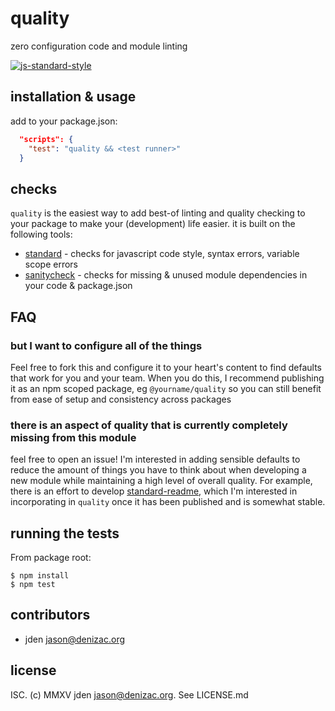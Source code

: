 # quality
zero configuration code and module linting

[![js-standard-style](https://cdn.rawgit.com/feross/standard/master/badge.svg)](https://github.com/feross/standard)


## installation & usage

add to your package.json:
```json
  "scripts": {
    "test": "quality && <test runner>"
  }
```

## checks

`quality` is the easiest way to add best-of linting and quality checking to your package
to make your (development) life easier. it is built on the following tools:

- [standard](https://github.com/feross/standard) - checks for javascript code style, syntax errors, variable scope errors
- [sanitycheck](https://github.com/jden/node-sanitycheck) - checks for missing & unused module dependencies in your code & package.json


## FAQ

### but I want to configure all of the things
Feel free to fork this and configure it to your heart's content to find defaults that
work for you and your team. When you do this, I recommend publishing it as an npm scoped
package, eg `@yourname/quality` so you can still benefit from ease of setup and consistency
across packages

### there is an aspect of quality that is currently completely missing from this module
feel free to open an issue! I'm interested in adding sensible defaults to reduce the
amount of things you have to think about when developing a new module while maintaining a
high level of overall quality. For example, there is an effort to develop
[standard-readme](https://github.com/zcei/standard-readme), which I'm interested in incorporating
in `quality` once it has been published and is somewhat stable.


## running the tests

From package root:

    $ npm install
    $ npm test


## contributors

- jden <jason@denizac.org>


## license

ISC. (c) MMXV jden <jason@denizac.org>. See LICENSE.md

